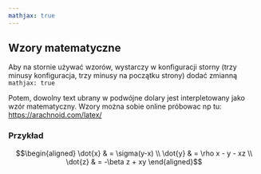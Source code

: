 ```yaml
---
mathjax: true
---
```

## Wzory matematyczne

Aby na stornie używać wzorów,
wystarczy w konfiguracji storny (trzy minusy konfiguracja, trzy minusy na początku strony) dodać zmianną `mathjax: true`

Potem, dowolny text ubrany w podwójne dolary jest interpletowany jako wzór matematyczny.
Wzory można sobie online próbowac np tu: https://arachnoid.com/latex/ 

### Przykład

$$\begin{aligned}
\dot{x} & = \sigma(y-x) \\
\dot{y} & = \rho x - y - xz \\
\dot{z} & = -\beta z + xy
\end{aligned}$$
